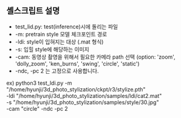 ## 셸스크립트 설명

- test_lid.py: test(inference)시에 돌리는 파일
- -m: pretrain style 모델 체크포인트 경로
- -ldi: style이 입혀지는 대상 (.mat 형식)
- -s: 입힐 style에 해당하는 이미지
- -cam: 동영상 촬영을 위해서 필요한 카메라 path 선택 (option: 'zoom', 'dolly_zoom', 'ken_burns', 'swing', 'circle', 'static')
- -ndc, -pc 2 는 고정으로 사용합니다.

ex) python3 test_ldi.py -m "/home/hyunji/3d_photo_stylization/ckpt/r3/stylize.pth" \
  -ldi "/home/hyunji/3d_photo_stylization/samples/ldi/cat2.mat" \
  -s "/home/hyunji/3d_photo_stylization/samples/style/30.jpg" \
  -cam "circle" -ndc -pc 2
